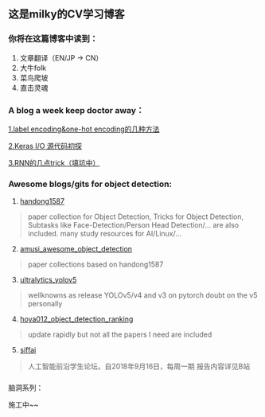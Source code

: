 ## 这是milky的CV学习博客
### 你将在这篇博客中读到：

1. 文章翻译（EN/JP -> CN）
2. 大牛folk
3. 菜鸟爬坡
4. 直击灵魂


### A blog a week keep doctor away：

  [1.label encoding&one-hot encoding的几种方法](训练前1.md)

  [2.Keras I/O 源代码初探](git2.md)

  [3.RNN的几点trick（填坑中）](rnn_trick1.md)
   
 
 



### Awesome blogs/gits for object detection:

1. [handong1587](https://handong1587.github.io/deep_learning/2015/10/09/object-detection.html)
> paper collection for Object Detection,
> Tricks for Object Detection,
> Subtasks like Face-Detection/Person Head Detection/... are also included.
> many study resources for AI/Linux/...

2. [amusi_awesome_object_detection](https://github.com/amusi/awesome-object-detection)
> paper collections based on handong1587

3. [ultralytics_yolov5](https://github.com/ultralytics/yolov5)
> wellknowns as release YOLOv5/v4 and v3 on pytorch
> doubt on the v5 personally

4. [hoya012_object_detection_ranking](https://github.com/hoya012/deep_learning_object_detection)
> update rapidly but not all the papers I need are included
 
5. [siffai](http://sffai.com/)
> 人工智能前沿学生论坛。自2018年9月16日，每周一期
> 报告内容详见B站
 
 
 
###  
脑洞系列：

施工中~~
  
